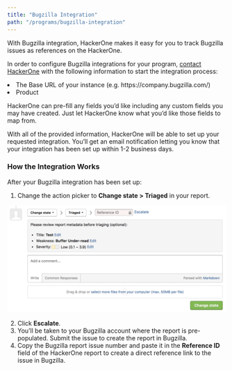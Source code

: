 ```yaml
---
title: "Bugzilla Integration"
path: "/programs/bugzilla-integration"
---
```


With Bugzilla integration, HackerOne makes it easy for you to track Bugzilla issues as references on the HackerOne.

In order to configure Bugzilla integrations for your program, [contact HackerOne](https://support.hackerone.com/hc/en-us/requests/new) with the following information to start the integration process:

  <li> The Base URL of your instance (e.g. https://company.bugzilla.com/)
  <li> Product

HackerOne can pre-fill any fields you’d like including any custom fields you may have created. Just let HackerOne know what you’d like those fields to map from.

With all of the provided information, HackerOne will be able to set up your requested integration. You’ll get an email notification letting you know that your integration has been set up within 1-2 business days.

### How the Integration Works
After your Bugzilla integration has been set up:
1. Change the action picker to **Change state > Triaged** in your report. 

![integrations](./images/integrations.png)

2. Click **Escalate**.
3. You’ll be taken to your Bugzilla account where the report is pre-populated. Submit the issue to create the report in Bugzilla.
4. Copy the Bugzilla report issue number and paste it in the **Reference ID** field of the HackerOne report to create a direct reference link to the issue in Bugzilla.  
